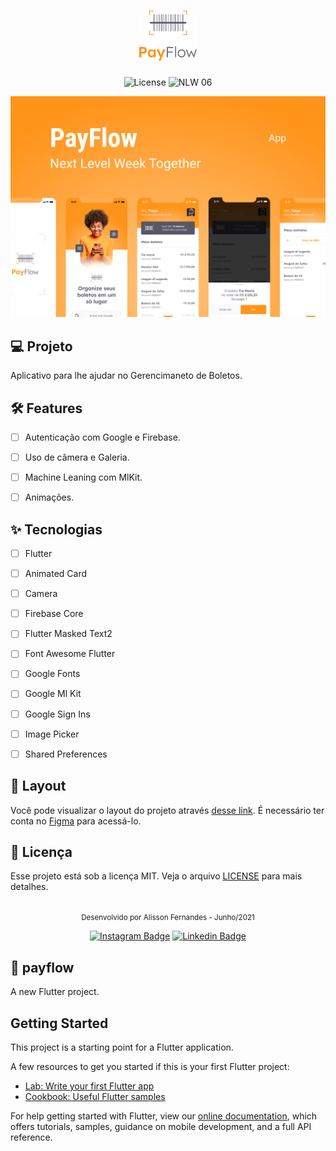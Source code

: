 <h1 align="center">
  <img alt="PayFlow" height="80" title="PlayFlow" src=".github/logo.png" />
</h1>

<p align="center">
  <img alt="License" src="https://img.shields.io/static/v1?label=license&message=MIT&color=E51C44&labelColor=0A1033">

 <img src="https://img.shields.io/static/v1?label=NLW&message=06&color=E51C44&labelColor=0A1033" alt="NLW 06" />
</p>


![cover](.github/Capa.png?style=flat)


## 💻 Projeto
Aplicativo para lhe ajudar no Gerencimaneto de Boletos.


## :hammer_and_wrench: Features 

-   [ ] Autenticação com Google e Firebase.
-   [ ] Uso de câmera e Galeria.
-   [ ] Machine Leaning com MlKit.
-   [ ] Animações.



## ✨ Tecnologias

-   [ ] Flutter
-   [ ] Animated Card
-   [ ] Camera
-   [ ] Firebase Core
-   [ ] Flutter Masked Text2
-   [ ] Font Awesome Flutter
-   [ ] Google Fonts
-   [ ] Google Ml Kit
-   [ ] Google Sign Ins
-   [ ] Image Picker
-   [ ] Shared Preferences



## 🔖 Layout

Você pode visualizar o layout do projeto através [desse link](https://www.figma.com/file/kLK7FYnWKMoN68sQXcSniu/PayFlow/duplicate). É necessário ter conta no [Figma](http://figma.com/) para acessá-lo.



## 📄 Licença

Esse projeto está sob a licença MIT. Veja o arquivo [LICENSE](LICENSE.md) para mais detalhes.

<br />

<div align="center">
  <small>Desenvolvido por Alisson Fernandes - Junho/2021</small>

  [![Instagram Badge](https://img.shields.io/badge/-alissonfernand-6633cc?style=flat-square&labelColor=6633cc&logo=instagram&logoColor=white&link=https://www.instagram.com/alissonfernand3s/)](https://www.instagram.com/alissonfernand3s/) 
  [![Linkedin Badge](https://img.shields.io/badge/-AlissonFernandes-6633cc?style=flat-square&logo=Linkedin&logoColor=white&link=https://www.linkedin.com/in/alisson-fernandes-417bb0137/)](https://www.linkedin.com/in/alisson-fernandes-417bb0137/) 
</div>


## 📱 payflow

A new Flutter project.

## Getting Started

This project is a starting point for a Flutter application.

A few resources to get you started if this is your first Flutter project:

- [Lab: Write your first Flutter app](https://flutter.dev/docs/get-started/codelab)
- [Cookbook: Useful Flutter samples](https://flutter.dev/docs/cookbook)

For help getting started with Flutter, view our
[online documentation](https://flutter.dev/docs), which offers tutorials,
samples, guidance on mobile development, and a full API reference.

